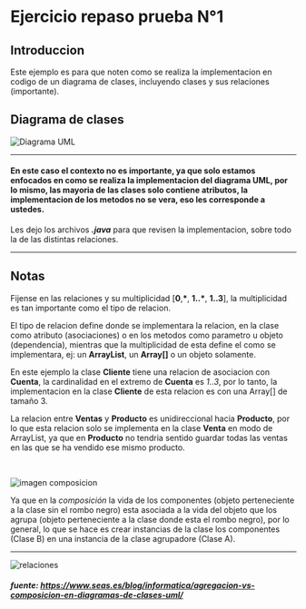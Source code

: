 # Ejercicio repaso prueba N°1

## Introduccion

Este ejemplo es para que noten como se realiza la implementacion en codigo de un diagrama de clases, incluyendo clases y sus relaciones (importante).


## Diagrama de clases

![Diagrama UML](/Ejercicio.png)

----

#### En este caso el contexto no es importante, ya que solo estamos enfocados en como se realiza la implementacion del diagrama UML, por lo mismo, las mayoria de las clases solo contiene atributos, la implementacion de los metodos no se vera, eso les corresponde a ustedes.


Les dejo los archivos ***.java*** para que revisen la implementacion, sobre todo la de las distintas relaciones.

----
## Notas

Fijense en las relaciones y su multiplicidad [**0**,**\***, **1..\***, **1..3**], la multiplicidad es tan importante como el tipo de relacion. 

El tipo de relacion define donde se implementara la relacion, en la clase como atributo (asociaciones) o en los metodos como parametro u objeto (dependencia), mientras que la multiplicidad de esta define el como se implementara, ej: un **ArrayList**, un **Array[]** o un objeto solamente.

En este ejemplo la clase **Cliente** tiene una relacion de asociacion con **Cuenta**, la cardinalidad en el extremo de **Cuenta** es *1..3*, por lo tanto, la implementacion en la clase **Cliente** de esta relacion es con una Array[] de tamaño 3.

La relacion entre **Ventas** y **Producto** es unidireccional hacia **Producto**, por lo que esta relacion solo se implementa en la clase **Venta** en modo de ArrayList, ya que en **Producto** no tendria sentido guardar todas las ventas en las que se ha vendido ese mismo producto.

&nbsp;

![imagen composicion](https://www.didierperez.com/wp-content/uploads/2012/02/uml-relacion-composicion.jpg)

Ya que en la *composición* la vida de los componentes (objeto perteneciente a la clase sin el rombo negro) esta asociada a la vida del objeto que los agrupa (objeto perteneciente a la clase donde esta el rombo negro), por lo general, lo que se hace es crear instancias de la clase los componentes (Clase B) en una instancia de la clase agrupadore (Clase A).

----

![relaciones](https://www.seas.es/blog/wp-content/uploads/ScreenShot083.png)

##### fuente: https://www.seas.es/blog/informatica/agregacion-vs-composicion-en-diagramas-de-clases-uml/